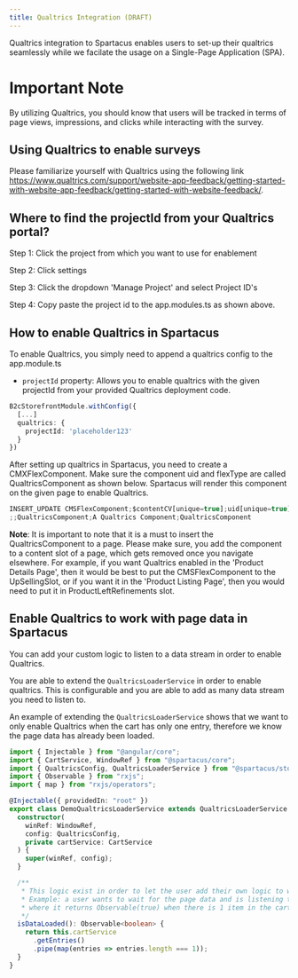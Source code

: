 ```yaml
---
title: Qualtrics Integration (DRAFT)
---
```


Qualtrics integration to Spartacus enables users to set-up their qualtrics seamlessly while we facilate the usage on a Single-Page Application (SPA).

# Important Note

By utilizing Qualtrics, you should know that users will be tracked in terms of page views, impressions, and clicks while interacting with the survey.

## Using Qualtrics to enable surveys

Please familiarize yourself with Qualtrics using the following link https://www.qualtrics.com/support/website-app-feedback/getting-started-with-website-app-feedback/getting-started-with-website-feedback/.

## Where to find the projectId from your Qualtrics portal?

Step 1: Click the project from which you want to use for enablement

Step 2: Click settings

Step 3: Click the dropdown 'Manage Project' and select Project ID's

Step 4: Copy paste the project id to the app.modules.ts as shown above.

## How to enable Qualtrics in Spartacus

To enable Qualtrics, you simply need to append a qualtrics config to the app.module.ts

- `projectId` property: Allows you to enable qualtrics with the given projectId from your provided Qualtrics deployment code.

```ts
B2cStorefrontModule.withConfig({
  [...]
  qualtrics: {
    projectId: 'placeholder123'
  }
})
```

After setting up qualtrics in Spartacus, you need to create a CMXFlexComponent.
Make sure the component uid and flexType are called QualtricsComponent as shown below.
Spartacus will render this component on the given page to enable Qualtrics.

```ts
INSERT_UPDATE CMSFlexComponent;$contentCV[unique=true];uid[unique=true];name;flexType
;;QualtricsComponent;A Qualtrics Component;QualtricsComponent
```

**Note**: It is important to note that it is a must to insert the QualtricsComponent to a page. Please make sure, you add the component to a content slot of a page, which gets removed once you navigate elsewhere. For example, if you want Qualtrics enabled in the 'Product Details Page', then it would be best to put the CMSFlexComponent to the UpSellingSlot, or if you want it in the 'Product Listing Page', then you would need to put it in ProductLeftRefinements slot.

## Enable Qualtrics to work with page data in Spartacus

You can add your custom logic to listen to a data stream in order to enable Qualtrics.

You are able to extend the `QualtricsLoaderService` in order to enable qualtrics. This is configurable and you are able to add as many data stream you need to listen to.

An example of extending the `QualtricsLoaderService` shows that we want to only enable Qualtrics when the cart has only one entry, therefore we know the page data has already been loaded.

```ts
import { Injectable } from "@angular/core";
import { CartService, WindowRef } from "@spartacus/core";
import { QualtricsConfig, QualtricsLoaderService } from "@spartacus/storefront";
import { Observable } from "rxjs";
import { map } from "rxjs/operators";

@Injectable({ providedIn: "root" })
export class DemoQualtricsLoaderService extends QualtricsLoaderService {
  constructor(
    winRef: WindowRef,
    config: QualtricsConfig,
    private cartService: CartService
  ) {
    super(winRef, config);
  }

  /**
   * This logic exist in order to let the user add their own logic to wait for any kind of page data
   * Example: a user wants to wait for the page data and is listening to a data stream
   * where it returns Observable(true) when there is 1 item in the cart
   */
  isDataLoaded(): Observable<boolean> {
    return this.cartService
      .getEntries()
      .pipe(map(entries => entries.length === 1));
  }
}
```
